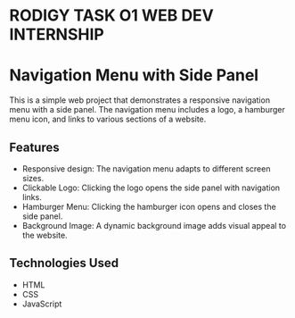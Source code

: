 # RODIGY TASK O1 WEB DEV INTERNSHIP

# Navigation Menu with Side Panel

This is a simple web project that demonstrates a responsive navigation menu with a side panel. The navigation menu includes a logo, a hamburger menu icon, and links to various sections of a website.

## Features

- Responsive design: The navigation menu adapts to different screen sizes.
- Clickable Logo: Clicking the logo opens the side panel with navigation links.
- Hamburger Menu: Clicking the hamburger icon opens and closes the side panel.
- Background Image: A dynamic background image adds visual appeal to the website.

## Technologies Used

- HTML
- CSS
- JavaScript




